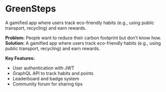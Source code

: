 # GreenSteps
A gamified app where users track eco-friendly habits (e.g., using public transport, recycling) and earn rewards.


**Problem:** People want to reduce their carbon footprint but don’t know how.  
**Solution:** A gamified app where users track eco-friendly habits (e.g., using public transport, recycling) and earn rewards.

**Key Features:**
- User authentication with JWT
- GraphQL API to track habits and points
- Leaderboard and badge system
- Community forum for sharing tips
